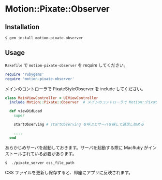 # Motion::Pixate::Observer


## Installation

```
$ gem install motion-pixate-observer
```

## Usage

`Rakefile` で `motion-pixate-observer` を require してください。
```ruby
require 'rubygems'
require 'motion-pixate-observer'
```

メインのコントローラで PixateStyleObserver を include してください。

```ruby
class MainViewController < UIViewController
  include Motion::Pixate::Observer  # メインのコントローラで Motion::Pixate::Observer を include する

  def viewDidLoad
    super

    startObserving # startObserving を呼ぶとサーバを探して通信し始める

    ....
  end

```

あらかじめサーバを起動しておきます。サーバを起動する際に MacRuby がインストールされている必要があります。
```
$  ./pixate_server css_file_path
```

CSS ファイルを更新し保存すると、即座にアプリに反映されます。

